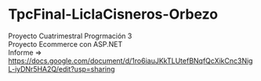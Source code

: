 # TpcFinal-LiclaCisneros-Orbezo
Proyecto Cuatrimestral Progrmación 3<br>
Proyecto Ecommerce con ASP.NET<br>
Informe => https://docs.google.com/document/d/1ro6iauJKkTLUtefBNqfQcXikCnc3NigL-iyDNr5HA2Q/edit?usp=sharing
